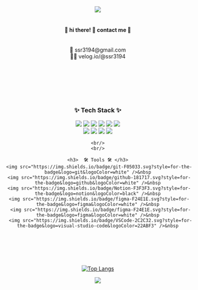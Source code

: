 <div align="center">

<img src="https://capsule-render.vercel.app/api?type=Waving&color=gradient&height=250&width=auto&section=header&text=welcome%20to%20%0Ahyunny's%20github✨&fontColor=ffffff&fontSize=60&animation=fadeIn&fontAlignY=55" />


<br/>
<br/>

####  :wave: hi there!  💜 contact me 💜

   <br/>
    💌 ssr3194@gmail.com <br/>
    ✍🏻 velog.io/@ssr3194
 
  <br/>
 <br/>
 

<br/><br/><br/>
  <br/>
  <h3>  ✨ Tech Stack ✨ </h3>
      <img src="https://img.shields.io/badge/react-20232a.svg?style=for-the-badge&logo=react&logoColor=61DAFB" />
      <img src="https://img.shields.io/badge/JAVA-007396?style=for-the-badge&logo=Java&logoColor=white">
      <img src="https://img.shields.io/badge/JavaScript-F7DF1E?style=for-the-badge&logo=JavaScript&logoColor=white">
      <img src="https://img.shields.io/badge/Spring-6DB33F?style=for-the-badge&logo=Spring&logoColor=white">
      <img src="https://img.shields.io/badge/HTML5-E34F26?style=for-the-badge&logo=HTML5&logoColor=white">
      <img src="https://img.shields.io/badge/CSS3-1572B6?style=for-the-badge&logo=CSS3&logoColor=white"> <br>
      <img src="https://img.shields.io/badge/Oracle-F80000?style=for-the-badge&logo=Oracle&logoColor=white"> 
      <img src="https://img.shields.io/badge/Eclipse-2C2255?style=for-the-badge&logo=Eclipse%20IDE&logoColor=white">
      <img src="https://img.shields.io/badge/github-181717?style=for-the-badge&logo=github&logoColor=white">
      <img src="https://img.shields.io/badge/VSCode-007ACC?style=for-the-badge&logo=VisualStudioCode&logoColor=white">     

    <br/>
    <br/>

    <h3>  🛠 Tools 🛠 </h3>
     <img src="https://img.shields.io/badge/git-F05033.svg?style=for-the-badge&logo=git&logoColor=white" />&nbsp
     <img src="https://img.shields.io/badge/github-181717.svg?style=for-the-badge&logo=github&logoColor=white" />&nbsp
     <img src="https://img.shields.io/badge/Notion-F3F3F3.svg?style=for-the-badge&logo=notion&logoColor=black" />&nbsp
     <img src="https://img.shields.io/badge/figma-F24E1E.svg?style=for-the-badge&logo=figma&logoColor=white" />&nbsp
      <img src="https://img.shields.io/badge/figma-F24E1E.svg?style=for-the-badge&logo=figma&logoColor=white" />&nbsp
      <img src="https://img.shields.io/badge/VSCode-2C2C32.svg?style=for-the-badge&logo=visual-studio-code&logoColor=22ABF3" />&nbsp

 


<br/>
  <br/>
  <br/>
  <br/>



<!--
**hunny9512/hunny9512** is a ✨ _special_ ✨ repository because its `README.md` (this file) appears on your GitHub profile.

Here are some ideas to get you started:

- 🔭 I’m currently working on ...
- 🌱 I’m currently learning ...
- 👯 I’m looking to collaborate on ...
- 🤔 I’m looking for help with ...
- 💬 Ask me about ...
- 📫 How to reach me: ...
- 😄 Pronouns: ...
- ⚡ Fun fact: ...
-->

[![Top Langs](https://github-readme-stats.vercel.app/api/top-langs/?username=hunny9512)](https://github.com/anuraghazra/github-readme-stats)



<img src="https://capsule-render.vercel.app/api?type=waving&color=BDBDC8&height=150&section=footer" />

